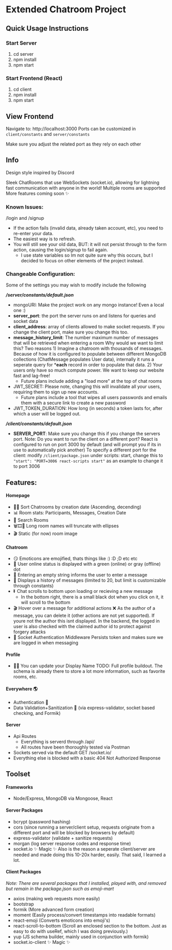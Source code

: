 # Extended Chatroom Project

## Quick Usage Instructions
### Start Server

1. cd server
2. npm install
3. npm start

### Start Frontend (React)

1. cd client
2. npm install
3. npm start

## View Frontend

Navigate to: http://localhost:3000
Ports can be customized in `client/constants` and `server/constants`

Make sure you adjust the related port as they rely on each other

## Info

Design style inspired by Discord

Sleek ChatRooms that use WebSockets (socket.io), allowing for lightning fast communication with anyone in the world! 
Multiple rooms are supported 
More features coming soon ✨

### Known Issues:
/login and /signup
-   If the action fails (invalid data, already taken account, etc), you need to re-enter your data.
-   The easiest way is to refresh.
-   You will still see your old data, BUT: it will not persist through to the form action, causing the login/signup to fail again.
    -   I use state variables so Im not quite sure why this occurs, but I decided to focus on other elements of the project instead.

### Changeable Configuration:
Some of the settings you may wish to modify include the following

***/server/constants/default.json***
-   mongoURI: Make the project work on any mongo instance! Even a local one :)
-   **server_port**: the port the server runs on and listens for queries and socket data
-   **client_address**: array of clients allowed to make socket requests. If you change the client port, make sure you change this too.
-   **message_history_limit**: The number maximum number of messages that will be retrieved when entering a room
        Why would we want to limit this? Two reasons
        1) Imagine a chatroom with thousands of messages. Because of how it is configured to populate between different MongoDB collections (ChatMessage populates User data), internally it runs a seperate query for ***each** record in order to populate that data.
        2) Your users only have so much compute power. We want to keep our website fast and lag-free!
    -   Future plans include adding a "load more" at the top of chat rooms
-   JWT_SECRET: Please note, changing this will invalidate all your users, requiring them to sign up new accounts. 
    -   Future plans include a tool that wipes all users passwords and emails them with a secure link to create a new password
-   JWT_TOKEN_DURATION: How long (in seconds) a token lasts for, after which a user will be logged out. 

***/client/constants/default.json***
-   **SERVER_PORT**: Make sure you change this if you change the servers port.
Note: Do you want to run the client on a different port? React is configured to run on port 3000 by default (and will prompt you if its in use to automatically pick another)
To specify a different port for the client: modify `/client/package.json` under scripts: start, change this to `"start": "PORT=3006 react-scripts start"` as an example to change it to port 3006

## Features:
#### Homepage
-   🔼🔽 Sort Chatrooms by creation date (Ascending, decending)
-   📊 Room stats: Participants, Messages, Creation Date
-   🔎 Search Rooms
-   🗑🎞🔨 Long room names will truncate with ellipses 
-   🎬 Static (for now) room image


#### Chatroom
-   😏 Emoticons are emojified, thats things like :) :D ;D etc etc
-   🔴 User online status is displayed with a green (online) or gray (offline) dot
-   📛 Entering an empty string informs the user to enter a message 
-   📜 Displays a history of messages (limited to 20, but limit is customizable through constants)
-   ⏬ Chat scrolls to bottom upon loading or recieving a new message
    -   In the bottom right, there is a small black dot when you click on it, it will scroll to the bottom
-   🎬 Hover over a message for additional actions
    ❌ As the author of a message, you can delete it (other actions are not yet supported). If youre not the author this isnt displayed.
    In the backend, the logged in user is also checked with the claimed author id to protect against forgery attacks
-   🔐 Socket Authentication Middleware
    Persists token and makes sure we are logged in when messaging
    
#### Profile
-   🙎‍♂️ You can update your Display Name
    TODO: Full profile buildout. The schema is already there to store a lot more information, such as favorite rooms, etc.
    
#### Everywhere 🌎
-   Authentication 🔐
-   Data Validation+Sanitization 🧺 (via express-validator, socket based checking, and Formik)

#### Server
-  Api Routes
    -   Everything is serverd through <server>/api/
    -   All routes have been thoroughly tested via Postman
-   Sockets served via the default GET <server>/socket.io/
-   Everything else is blocked with a basic 404 Not Authorized Response

## Toolset
#### Frameworks
-   Node/Express, MongoDB via Mongoose, React

#### Server Packages
-   bcrypt              (password hashing)
-   cors                (since running a server/client setup, requests originate from a different port and will be blocked by browsers by default)
-   express-validator   (validate + sanitize requests)
-   morgan              (log server response codes and response time)
-   socket.io           ✨ Magic ✨ Also is the reason a seperate client/server are needed and made doing this 10-20x harder, easily. That said, I learned a lot.

#### Client Packages
*Note: There are several packages that I installed, played with, and removed but remain in the package.json such as emoji-mart*
-   axios                   (making web requests more easily)
-   bootstrap               
-   formik                  (More advanced form creation)
-   moment                  (Easily process/convert timestamps into readable formats)
-   react-emoji             (Converts emoticons into emoji's)
-   react-scroll-to-bottom  (Scroll an enclosed section to the bottom. Just as easy to do with useRef, which I was doing previously.)
-   yup                     (JS schema builder, mainly used in conjunction with formik)
-   socket.io-client        ✨ Magic ✨

